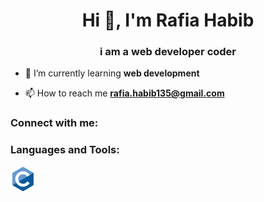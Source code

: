 <h1 align="center">Hi 👋, I'm Rafia Habib</h1>
<h3 align="center">i am a web developer coder</h3>

- 🌱 I’m currently learning **web development**

- 📫 How to reach me **rafia.habib135@gmail.com**

<h3 align="left">Connect with me:</h3>
<p align="left">
</p>

<h3 align="left">Languages and Tools:</h3>
<p align="left"> <a href="https://www.cprogramming.com/" target="_blank" rel="noreferrer"> <img src="https://raw.githubusercontent.com/devicons/devicon/master/icons/c/c-original.svg" alt="c" width="40" height="40"/> </a> </p>
